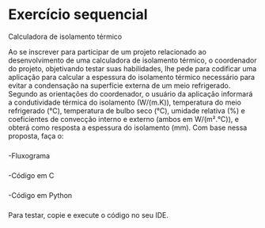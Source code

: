 # Exercício sequencial

Calculadora de isolamento térmico

Ao se inscrever para participar de um projeto relacionado ao desenvolvimento de  uma calculadora de isolamento térmico, o coordenador do projeto, objetivando testar suas habilidades, lhe pede para codificar uma aplicação para calcular a espessura do isolamento térmico necessário para evitar a condensação na superfície externa de um meio refrigerado. Segundo as orientações do coordenador, o usuário da aplicação informará a condutividade térmica do isolamento (W/(m.K)), temperatura do meio refrigerado (°C), temperatura de bulbo seco (°C), umidade relativa (%) e coeficientes de convecção interno e externo (ambos em W/(m².°C)), e obterá como resposta a espessura do isolamento (mm). Com base nessa proposta, faça o:
###
 -Fluxograma
###
 -Código em C 
###
 -Código em Python
 ###
 Para testar, copie e execute o código no seu IDE.




